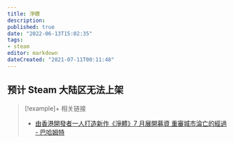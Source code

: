 ```yaml
---
title: 淨體
description:
published: true
date: "2022-06-13T15:02:35"
tags:
- steam
editor: markdown
dateCreated: "2021-07-11T00:11:48"
---
```


## 预计 Steam 大陆区无法上架

> [!example]+ 相关链接
> + [由香港開發者一人打造新作《淨體》7 月展開募資 重審城市淪亡的經過 - 巴哈姆特](https://web.archive.org/web/20210629030347/https://gnn.gamer.com.tw/detail.php?sn=217220)
